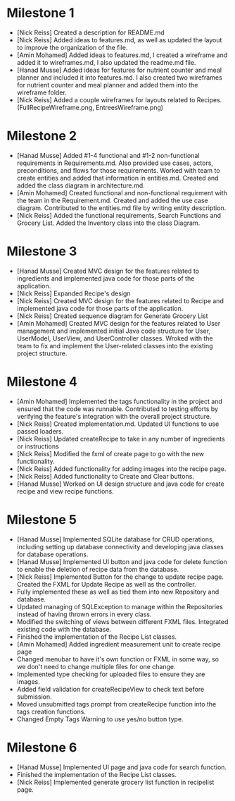 # Milestone 1
- [Nick Reiss] Created a description for README.md
- [Nick Reiss] Added ideas to features.md, as well as updated the layout to improve the organization of the file.
- [Amin Mohamed] Added ideas to features.md, I created a wireframe and added it to wireframes.md, I also updated the readme.md file.
- 	[Hanad Musse] Added ideas for features for nutrient counter and meal planner and included it into features.md. I also created two wireframes for nutrient counter and meal planner and added them into the wireframe folder. 
- [Nick Reiss] Added a couple wireframes for layouts related to Recipes. (FullRecipeWireframe.png, EntreesWireframe.png)

# Milestone 2
- [Hanad Musse] Added #1-4 functional and #1-2 non-functional requirements in Requirements.md. Also provided use cases, actors, preconditions, and flows for those requirements. Worked with team to create entities and added that information in entities.md. Created and added the class diagram in architecture.md.
- [Amin Mohamed] Created functional and non-functional requirment with the team in the Requirement.md. Created and added the use case diagram. Contributed to the entities.md file by writing entity description.
- [Nick Reiss] Added the functional requirements, Search Functions and Grocery List. Added the Inventory class into the class Diagram. 

# Milestone 3
- [Hanad Musse] Created MVC design for the features related to ingredients and implemented java code for those parts of the application.
- [Nick Reiss] Expanded Recipe's design 
- [Nick Reiss] Created MVC design for the features related to Recipe and implemented java code for those parts of the application.
- [Nick Reiss] Created sequence diagram for Generate Grocery List
- [Amin Mohamed] Created MVC design for the features related to User management and implemented initial Java code structure for User, UserModel, UserView, and UserController classes. Wroked with the team to fix and implement the User-related classes into the existing project structure.

# Milestone 4
- [Amin Mohamed] Implemented the tags functionality in the project and ensured that the code was runnable. Contributed to testing efforts by verifying the feature's integration with the overall project structure.
- [Nick Reiss] Created implementation.md. Updated UI functions to use passed loaders.
- [Nick Reiss] Updated createRecipe to take in any number of ingredients or instructions
- [Nick Reiss] Modified the fxml of create page to go with the new functionality.
- [Nick Reiss] Added functionality for adding images into the recipe page.
- [Nick Reiss] Added functionality to Create and Clear buttons.
- [Hanad Musse] Worked on UI design structure and java code for create recipe and view recipe functions. 

# Milestone 5
- [Hanad Musse] Implemented SQLite database for CRUD operations, including setting up database connectivity and developing java classes for database operations.
- [Hanad Musse] Implemented UI button and java code for delete function to enable the deletion of recipe data from the database.   
- [Nick Reiss] Implemented Button for the change to update recipe page. Created the FXML for Update Recipe as well as the controller.
- Fully implemented these as well as tied them into new Repository and database. 
- Updated managing of SQLException to manage within the Repositories instead of having thrown errors in every class.
- Modified the switching of views between different FXML files. Integrated existing code with the database.
- Finished the implementation of the Recipe List classes. 
- [Amin Mohamed] Added ingredient measurement unit to create recipe page
- Changed menubar to have it's own function or FXML in some way, so we don't need to change multiple files for one change.
- Implemented type checking for uploaded files to ensure they are images.
- Added field validation for createRecipeView to check text before submission.
- Moved unsubmitted tags prompt from createRecipe function into the tags creation functions.
- Changed Empty Tags Warning to use yes/no button type.

# Milestone 6
- [Hanad Musse] Implemented UI page and java code for search function. 
- Finished the implementation of the Recipe List classes.
- [Nick Reiss] Implemented generate grocery list function in recipelist page.
